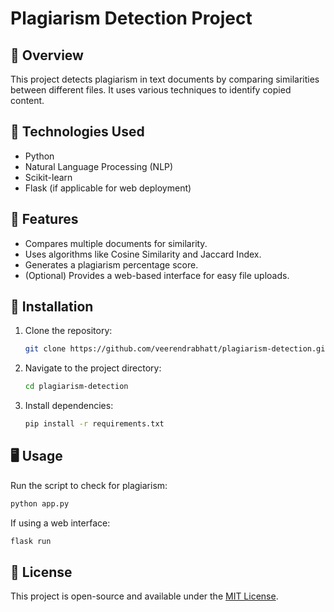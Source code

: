 # Plagiarism Detection Project

## 📌 Overview
This project detects plagiarism in text documents by comparing similarities between different files. It uses various techniques to identify copied content.

## 🔧 Technologies Used
- Python
- Natural Language Processing (NLP)
- Scikit-learn
- Flask (if applicable for web deployment)

## 🚀 Features
- Compares multiple documents for similarity.
- Uses algorithms like Cosine Similarity and Jaccard Index.
- Generates a plagiarism percentage score.
- (Optional) Provides a web-based interface for easy file uploads.

## 📂 Installation
1. Clone the repository:
   ```sh
   git clone https://github.com/veerendrabhatt/plagiarism-detection.git
   ```
2. Navigate to the project directory:
   ```sh
   cd plagiarism-detection
   ```
3. Install dependencies:
   ```sh
   pip install -r requirements.txt
   ```

## 🖥️ Usage
Run the script to check for plagiarism:
```sh
python app.py
```

If using a web interface:
```sh
flask run
```

## 📜 License
This project is open-source and available under the [MIT License](LICENSE).
